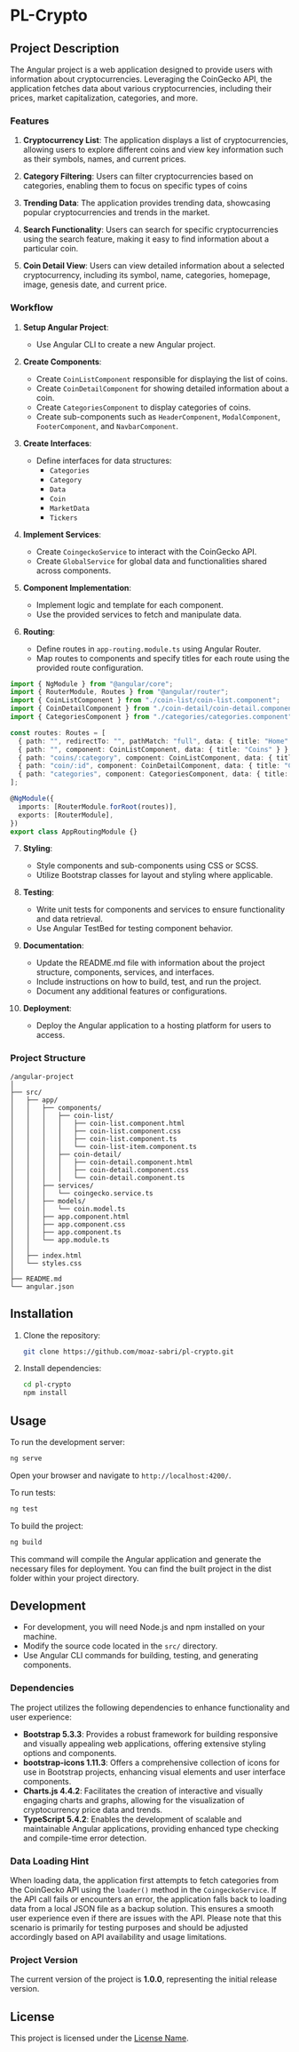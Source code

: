 # PL-Crypto

## Project Description

The Angular project is a web application designed to provide users with information about cryptocurrencies. Leveraging the CoinGecko API, the application fetches data about various cryptocurrencies, including their prices, market capitalization, categories, and more.

### Features

1. **Cryptocurrency List**: The application displays a list of cryptocurrencies, allowing users to explore different coins and view key information such as their symbols, names, and current prices.

2. **Category Filtering**: Users can filter cryptocurrencies based on categories, enabling them to focus on specific types of coins

3. **Trending Data**: The application provides trending data, showcasing popular cryptocurrencies and trends in the market.

4. **Search Functionality**: Users can search for specific cryptocurrencies using the search feature, making it easy to find information about a particular coin.

5. **Coin Detail View**: Users can view detailed information about a selected cryptocurrency, including its symbol, name, categories, homepage, image, genesis date, and current price.

### Workflow

1. **Setup Angular Project**:

   - Use Angular CLI to create a new Angular project.

2. **Create Components**:

   - Create `CoinListComponent` responsible for displaying the list of coins.
   - Create `CoinDetailComponent` for showing detailed information about a coin.
   - Create `CategoriesComponent` to display categories of coins.
   - Create sub-components such as `HeaderComponent`, `ModalComponent`, `FooterComponent`, and `NavbarComponent`.

3. **Create Interfaces**:

   - Define interfaces for data structures:
     - `Categories`
     - `Category`
     - `Data`
     - `Coin`
     - `MarketData`
     - `Tickers`

4. **Implement Services**:

   - Create `CoingeckoService` to interact with the CoinGecko API.
   - Create `GlobalService` for global data and functionalities shared across components.

5. **Component Implementation**:

   - Implement logic and template for each component.
   - Use the provided services to fetch and manipulate data.

6. **Routing**:
   - Define routes in `app-routing.module.ts` using Angular Router.
   - Map routes to components and specify titles for each route using the provided route configuration.

```typescript
import { NgModule } from "@angular/core";
import { RouterModule, Routes } from "@angular/router";
import { CoinListComponent } from "./coin-list/coin-list.component";
import { CoinDetailComponent } from "./coin-detail/coin-detail.component";
import { CategoriesComponent } from "./categories/categories.component";

const routes: Routes = [
  { path: "", redirectTo: "", pathMatch: "full", data: { title: "Home" } },
  { path: "", component: CoinListComponent, data: { title: "Coins" } },
  { path: "coins/:category", component: CoinListComponent, data: { title: "Coins by Category" } },
  { path: "coin/:id", component: CoinDetailComponent, data: { title: "Coin Detail" } },
  { path: "categories", component: CategoriesComponent, data: { title: "Categories" } },
];

@NgModule({
  imports: [RouterModule.forRoot(routes)],
  exports: [RouterModule],
})
export class AppRoutingModule {}
```

7. **Styling**:

   - Style components and sub-components using CSS or SCSS.
   - Utilize Bootstrap classes for layout and styling where applicable.

8. **Testing**:

   - Write unit tests for components and services to ensure functionality and data retrieval.
   - Use Angular TestBed for testing component behavior.

9. **Documentation**:

   - Update the README.md file with information about the project structure, components, services, and interfaces.
   - Include instructions on how to build, test, and run the project.
   - Document any additional features or configurations.

10. **Deployment**:
    - Deploy the Angular application to a hosting platform for users to access.

### Project Structure

```
/angular-project
│
├── src/
│   ├── app/
│   │   ├── components/
│   │   │   ├── coin-list/
│   │   │   │   ├── coin-list.component.html
│   │   │   │   ├── coin-list.component.css
│   │   │   │   ├── coin-list.component.ts
│   │   │   │   └── coin-list-item.component.ts
│   │   │   ├── coin-detail/
│   │   │   │   ├── coin-detail.component.html
│   │   │   │   ├── coin-detail.component.css
│   │   │   │   └── coin-detail.component.ts
│   │   ├── services/
│   │   │   └── coingecko.service.ts
│   │   ├── models/
│   │   │   └── coin.model.ts
│   │   ├── app.component.html
│   │   ├── app.component.css
│   │   ├── app.component.ts
│   │   └── app.module.ts
│   │
│   ├── index.html
│   └── styles.css
│
├── README.md
└── angular.json
```

## Installation

1. Clone the repository:

   ```bash
   git clone https://github.com/moaz-sabri/pl-crypto.git
   ```

2. Install dependencies:

   ```bash
   cd pl-crypto
   npm install
   ```

## Usage

To run the development server:

```bash
ng serve
```

Open your browser and navigate to `http://localhost:4200/`.

To run tests:

```bash
ng test
```

To build the project:

```bash
ng build
```

This command will compile the Angular application and generate the necessary files for deployment. You can find the built project in the dist folder within your project directory.

## Development

- For development, you will need Node.js and npm installed on your machine.
- Modify the source code located in the `src/` directory.
- Use Angular CLI commands for building, testing, and generating components.

### Dependencies

The project utilizes the following dependencies to enhance functionality and user experience:

- **Bootstrap 5.3.3**: Provides a robust framework for building responsive and visually appealing web applications, offering extensive styling options and components.
- **bootstrap-icons 1.11.3**: Offers a comprehensive collection of icons for use in Bootstrap projects, enhancing visual elements and user interface components.
- **Charts.js 4.4.2**: Facilitates the creation of interactive and visually engaging charts and graphs, allowing for the visualization of cryptocurrency price data and trends.
- **TypeScript 5.4.2**: Enables the development of scalable and maintainable Angular applications, providing enhanced type checking and compile-time error detection.

### Data Loading Hint

When loading data, the application first attempts to fetch categories from the CoinGecko API using the `loader()` method in the `CoingeckoService`. If the API call fails or encounters an error, the application falls back to loading data from a local JSON file as a backup solution. This ensures a smooth user experience even if there are issues with the API. Please note that this scenario is primarily for testing purposes and should be adjusted accordingly based on API availability and usage limitations.

### Project Version

The current version of the project is **1.0.0**, representing the initial release version.

## License

This project is licensed under the [License Name](LICENSE).
